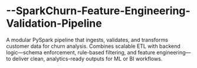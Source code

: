 # --SparkChurn-Feature-Engineering-Validation-Pipeline
A modular PySpark pipeline that ingests, validates, and transforms customer data for churn analysis. Combines scalable ETL with backend logic—schema enforcement, rule-based filtering, and feature engineering—to deliver clean, analytics-ready outputs for ML or BI workflows.
